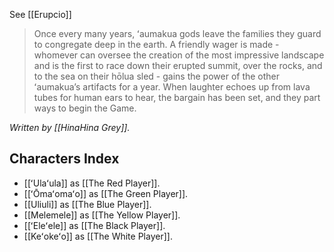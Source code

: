 See [[Erupcio]]

> Once every many years, ʻaumakua gods leave the families they guard to congregate deep in the earth. A friendly wager is made - whomever can oversee the creation of the most impressive landscape and is the first to race down their erupted summit, over the rocks, and to the sea on their hōlua sled - gains the power of the other ʻaumakua’s artifacts for a year. When laughter echoes up from lava tubes for human ears to hear, the bargain has been set, and they part ways to begin the Game.

*Written by [[HinaHina Grey]].*

Characters Index
---
- [[ʻUlaʻula]] as [[The Red Player]].
- [[ʻŌmaʻomaʻo]] as [[The Green Player]].
- [[Uliuli]] as [[The Blue Player]].
- [[Melemele]] as [[The Yellow Player]].
- [[ʻEleʻele]] as [[The Black Player]].
- [[Keʻokeʻo]] as [[The White Player]].
